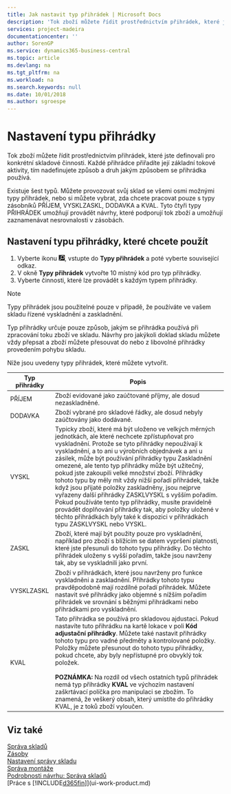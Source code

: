 ```yaml
---
title: Jak nastavit typ přihrádek | Microsoft Docs
description: 'Tok zboží můžete řídit prostřednictvím přihrádek, které jste definovali pro konkrétní skladové činnosti. Každé přihrádce přiřadíte její základní tokové aktivity, tím nadefinujete způsob a druh jakým způsobem se přihrádka používá.'
services: project-madeira
documentationcenter: ''
author: SorenGP
ms.service: dynamics365-business-central
ms.topic: article
ms.devlang: na
ms.tgt_pltfrm: na
ms.workload: na
ms.search.keywords: null
ms.date: 10/01/2018
ms.author: sgroespe
---
```

# <a name="set-up-bin-types"></a>Nastavení typu přihrádky
Tok zboží můžete řídit prostřednictvím přihrádek, které jste definovali pro konkrétní skladové činnosti. Každé přihrádce přiřadíte její základní tokové aktivity, tím nadefinujete způsob a druh jakým způsobem se přihrádka používá.  

Existuje šest typů. Můžete provozovat svůj sklad se všemi osmi možnými typy přihrádek, nebo si můžete vybrat, zda chcete pracovat pouze s typy zásobníků PŘÍJEM, VYSKLZASKL, DODAVKA a KVAL. Tyto čtyři typy PŘIHRÁDEK umožňují provádět návrhy, které podporují tok zboží a umožňují zaznamenávat nesrovnalosti v zásobách.  

## <a name="to-set-up-the-bin-types-you-want-to-use"></a>Nastavení typu přihrádky, které chcete použít  
1.  Vyberte ikonu ![Žárovka, která otevře funkci Řeknete mi](media/ui-search/search_small.png "Řekněte mi, co chcete dělat"), vstupte do **Typy přihrádek** a poté vyberte související odkaz.  
2.  V okně **Typy přihrádek** vytvořte 10 místný kód pro typ přihrádky.  
3.  Vyberte činnosti, které lze provádět s každým typem přihrádky.  

> [!NOTE]  
>  Typy přihrádek jsou použitelné pouze v případě, že používáte ve vašem skladu řízené vyskladnění a zaskladnění.  

Typ přihrádky určuje pouze způsob, jakým se přihrádka používá při zpracování toku zboží ve skladu. Návrhy pro jakýkoli doklad skladu můžete vždy přepsat a zboží můžete přesouvat do nebo z libovolné přihrádky provedením pohybu skladu.  

Níže jsou uvedeny typy přihrádek, které můžete vytvořit.  

|Typ přihrádky|Popis|  
|------------------|---------------------------------------|  
|PŘÍJEM|Zboží evidované jako zaúčtované příjmy, ale dosud nezaskladněné.|  
|DODAVKA|Zboží vybrané pro skladové řádky, ale dosud nebyly zaúčtovány jako dodávané.|  
|VYSKL|Typicky zboží, které má být uloženo ve velkých měrných jednotkách, ale které nechcete zpřístupňovat pro vyskladnění. Protože se tyto přihrádky nepoužívají k vyskladnění, a to ani u výrobních objednávek a ani u zásilek, může být používání přihrádky typu Zaskladnění omezené, ale tento typ přihrádky může být užitečný, pokud jste zakoupili velké množství zboží. Přihrádky tohoto typu by měly mít vždy nižší pořadí přihrádek, takže když jsou přijaté položky zaskladněny, jsou nejprve vyřazeny další přihrádky ZASKLVYSKL s vyšším pořadím. Pokud používáte tento typ přihrádky, musíte pravidelně provádět doplňování přihrádky tak, aby položky uložené v těchto přihrádkách byly také k dispozici v přihrádkách typu ZASKLVYSKL nebo VYSKL.|  
|ZASKL|Zboží, které mají být použity pouze pro vyskladnění, například pro zboží s blížícím se datem vypršení platnosti, které jste přesunuli do tohoto typu přihrádky. Do těchto přihrádek uloženy s vyšší pořadím, takže jsou navrženy tak, aby se vyskladnili jako první.|  
|VYSKLZASKL|Zboží v přihrádkách, které jsou navrženy pro funkce vyskladněni a zaskladnění. Přihrádky tohoto typu pravděpodobně mají rozdílné pořadí přihrádek. Můžete nastavit své přihrádky jako objemné s nížším pořadím přihrádek ve srovnání s běžnými přihrádkami nebo přihrádkami pro vyskladnění.|  
|KVAL|Tato přihrádka se používá pro skladovou ajdustaci. Pokud nastavíte tuto přihrádku na kartě lokace v poli **Kód adjustační přihrádky**. Můžete také nastavit přihrádky tohoto typu pro vadné předměty a kontrolované položky. Položky můžete přesunout do tohoto typu přihrádky, pokud chcete, aby byly nepřístupné pro obvyklý tok položek.<br /><br /> **POZNÁMKA:** Na rozdíl od všech ostatních typů přihrádek nemá typ přihrádky **KVAL** ve výchozím nastavení zaškrtávací políčka pro manipulaci se zbožím. To znamená, že veškerý obsah, který umístíte do přihrádky KVAL, je z toků zboží vyloučen.|  

## <a name="see-also"></a>Viz také
[Správa skladů](warehouse-manage-warehouse.md)  
[Zásoby](inventory-manage-inventory.md)  
[Nastavení správy skladu](warehouse-setup-warehouse.md)     
[Správa montáže](assembly-assemble-items.md)    
[Podrobnosti návrhu: Správa skladů](design-details-warehouse-management.md)  
[Práce s [!INCLUDE[d365fin](includes/d365fin_md.md)]](ui-work-product.md)
